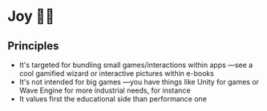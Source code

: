 # Joy 👧👦

## Principles

- It's targeted for bundling small games/interactions within apps —see a cool gamified wizard or interactive pictures within e-books
- It's not intended for big games —you have things like Unity for games or Wave Engine for more industrial needs, for instance
- It values first the educational side than performance one
